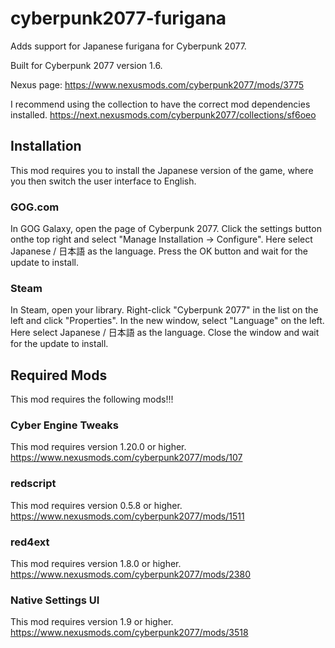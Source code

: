 # cyberpunk2077-furigana
Adds support for Japanese furigana for Cyberpunk 2077.

Built for Cyberpunk 2077 version 1.6.

Nexus page: https://www.nexusmods.com/cyberpunk2077/mods/3775

I recommend using the collection to have the correct mod dependencies installed.
https://next.nexusmods.com/cyberpunk2077/collections/sf6oeo


## Installation
This mod requires you to install the Japanese version of the game, where you then switch the user interface to English.


### GOG.com
In GOG Galaxy, open the page of Cyberpunk 2077. Click the settings button onthe top right and select "Manage Installation -> Configure". Here select Japanese / 日本語 as the language. Press the OK button and wait for the update to install.


### Steam
In Steam, open your library. Right-click "Cyberpunk 2077" in the list on the left and click "Properties". In the new window, select "Language" on the left. Here select Japanese / 日本語 as the language. Close the window and wait for the update to install.


## Required Mods
This mod requires the following mods!!!


### Cyber Engine Tweaks
This mod requires version 1.20.0 or higher.<br/>
https://www.nexusmods.com/cyberpunk2077/mods/107


### redscript
This mod requires version 0.5.8 or higher.<br/>
https://www.nexusmods.com/cyberpunk2077/mods/1511


### red4ext
This mod requires version 1.8.0 or higher.<br/>
https://www.nexusmods.com/cyberpunk2077/mods/2380


### Native Settings UI
This mod requires version 1.9 or higher.<br/>
https://www.nexusmods.com/cyberpunk2077/mods/3518
